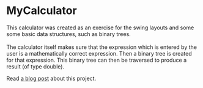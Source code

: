 # MyCalculator

This calculator was created as an exercise for the swing layouts and some
some basic data structures, such as binary trees.<br>
<br>
The calculator itself makes sure that the expression which is entered by
the user is a mathematically correct expression. Then a binary tree is 
created for that expression. This binary tree can then be traversed to
produce a result (of type double).<br>


Read [a blog post](https://lukakralj.com/my-calculator/) about this project.
